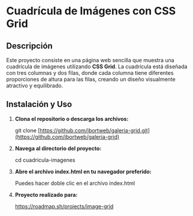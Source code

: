 # Cuadrícula de Imágenes con CSS Grid

## Descripción

Este proyecto consiste en una página web sencilla que muestra una cuadrícula de imágenes utilizando **CSS Grid**. La cuadrícula está diseñada con tres columnas y dos filas, donde cada columna tiene diferentes proporciones de altura para las filas, creando un diseño visualmente atractivo y equilibrado.

## Instalación y Uso

1. **Clona el repositorio o descarga los archivos:**

   git clone [https://github.com/jbortweb/galeria-grid.git](https://github.com/jbortweb/galeria-grid)
   
2. **Navega al directorio del proyecto:**

   cd cuadricula-imagenes

3. **Abre el archivo index.html en tu navegador preferido:**

   Puedes hacer doble clic en el archivo index.html

4. **Proyecto realizado para:**

   https://roadmap.sh/projects/image-grid

